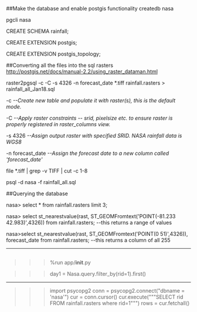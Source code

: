 
##Make the database and enable postgis functionality
createdb nasa

pgcli nasa

CREATE SCHEMA rainfall;

CREATE EXTENSION postgis;

CREATE EXTENSION postgis_topology;

##Converting all the files into the sql rasters
http://postgis.net/docs/manual-2.2/using_raster_dataman.html

raster2pgsql -c -C -s 4326 -n forecast_date *.tiff rainfall.rasters > rainfall_all_Jan18.sql

-c                  *--Create new table and populate it with raster(s), this is the default mode.*

-C                  *--Apply raster constraints -- srid, pixelsize etc. to ensure raster is properly registered in raster_columns view.*

-s 4326             *--Assign output raster with specified SRID. NASA rainfall data is WGS8*

-n forecast_date    *--Assign the forecast date to a new column called 'forecast_date'*


file *.tiff | grep -v TIFF | cut -c 1-8  <!-- finds files that are not in the correct format -->

psql -d nasa -f rainfall_all.sql

##Querying the database

nasa> select * from rainfall.rasters limit 3;

nasa> select st_nearestvalue(rast, ST_GEOMFromtext('POINT(-81.233 42.983)',4326)) from rainfall.rasters;
--this returns a range of values

nasa>select st_nearestvalue(rast, ST_GEOMFromtext('POINT(0 51)',4326)), forecast_date from rainfall.rasters;
--this returns a column of all 255


--------------------------------------------

##

>>>%run app/__init__.py

>>>day1 = Nasa.query.filter_by(rid=1).first()

>>>

--------------------------------------------

>>> import psycopg2
>>> conn = psycopg2.connect("dbname = 'nasa'")
>>> cur = conn.cursor()
>>> cur.execute("""SELECT rid FROM rainfall.rasters where rid=1""")
>>> rows = cur.fetchall()


